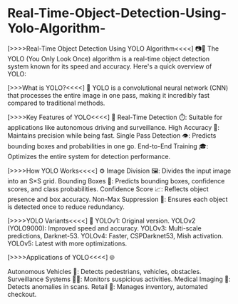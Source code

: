 # Real-Time-Object-Detection-Using-Yolo-Algorithm-

[>>>>Real-Time Object Detection Using YOLO Algorithm<<<<] 📷🚀
The YOLO (You Only Look Once) algorithm is a real-time object detection system known for its speed and accuracy. Here's a quick overview of YOLO:

[>>>What is YOLO?<<<<] 🤔
YOLO is a convolutional neural network (CNN) that processes the entire image in one pass, making it incredibly fast compared to traditional methods.

[>>>>Key Features of YOLO<<<<] 🔑
Real-Time Detection ⏱️: Suitable for applications like autonomous driving and surveillance.
High Accuracy 🎯: Maintains precision while being fast.
Single Pass Detection 👁️: Predicts bounding boxes and probabilities in one go.
End-to-End Training 🎓: Optimizes the entire system for detection performance.


[>>>>How YOLO Works<<<<] ⚙️
Image Division 🖼️: Divides the input image into an S×S grid.
Bounding Boxes 📏: Predicts bounding boxes, confidence scores, and class probabilities.
Confidence Score 📈: Reflects object presence and box accuracy.
Non-Max Suppression 🚫: Ensures each object is detected once to reduce redundancy.


[>>>>YOLO Variants<<<<] 🧬
YOLOv1: Original version.
YOLOv2 (YOLO9000): Improved speed and accuracy.
YOLOv3: Multi-scale predictions, Darknet-53.
YOLOv4: Faster, CSPDarknet53, Mish activation.
YOLOv5: Latest with more optimizations.

[>>>>Applications of YOLO<<<<] 🌐


Autonomous Vehicles 🚗: Detects pedestrians, vehicles, obstacles.
Surveillance Systems 🕵️‍♂️: Monitors suspicious activities.
Medical Imaging 🏥: Detects anomalies in scans.
Retail 🛒: Manages inventory, automated checkout.
